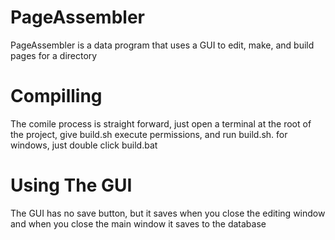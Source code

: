 # PageAssembler
PageAssembler is a data program that uses a GUI to edit, make, and build pages for a directory

# Compilling
The comile process is straight forward, just open a terminal at the root of the project, give build.sh execute permissions, and run build.sh.
for windows, just double click build.bat

# Using The GUI
The GUI has no save button, but it saves when you close the editing window and when you close the main window it saves to the database  
